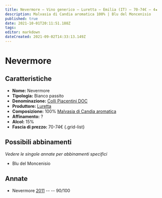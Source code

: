 ```yaml
---
title: Nevermore – Vino generico – Luretta – Emilia (IT) – 70-74€ – 4★
description: Malvasia di Candia aromatica 100% | Blu del Moncenisio
published: true
date: 2021-10-01T20:11:51.188Z
tags: 
editor: markdown
dateCreated: 2021-09-02T14:33:13.149Z
---
```


# Nevermore

## Caratteristiche
- **Nome:** Nevermore
- **Tipologia:** Bianco passito
- **Denominazione:** [Colli Piacentini DOC](/denominazioni/Italia/Emilia/DOC-Colli-Piacentini)
- **Produttore:** [Luretta](/produttori/Italia/Emilia/Luretta) 
- **Composizione:** 100% [Malvasia di Candia aromatica](/vitigni/Italia/malvasia-di-candia-aromatica)
- **Affinamento:** ?
- **Alcol:** 15%
- **Fascia di prezzo:** 70-74€
{.grid-list}

## Possibili abbinamenti
*Vedere le singole annate per abbinamenti specifici*

- Blu del Moncenisio

## Annate
- Nevermore [2011](/vini/Italia/Emilia/Luretta/Nevermore/2011) -- <span class="star-4"></span> -- 90/100



